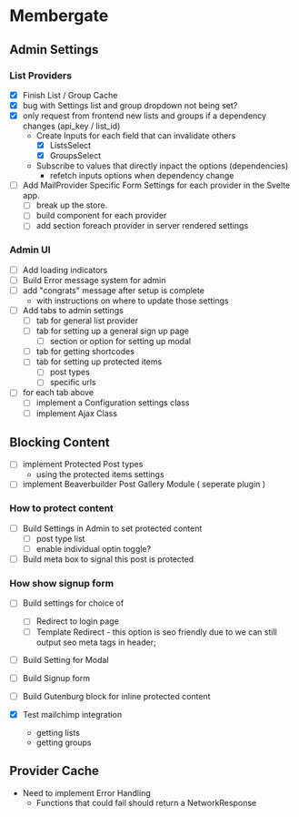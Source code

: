 # Membergate

## Admin Settings

### List Providers
- [x] Finish List / Group Cache
- [x] bug with Settings list and group dropdown not being set?
- [x] only request from frontend new lists and groups if a dependency changes (api_key / list_id)
	- Create Inputs for each field that can invalidate others
		- [x] ListsSelect
		- [x] GroupsSelect
	- Subscribe to values that directly inpact the options (dependencies)
		- refetch inputs options when dependency change
- [ ] Add MailProvider Specific Form Settings for each provider in the Svelte app.
	- [ ] break up the store.
	- [ ] build component for each provider
	- [ ] add section foreach provider in server rendered settings

### Admin UI
- [ ] Add loading indicators
- [ ] Build Error message system for admin
- [ ] add "congrats" message after setup is complete
	- with instructions on where to update those settings
- [ ] Add tabs to admin settings
	- [ ] tab for general list provider
	- [ ] tab for setting up a general sign up page
		- [ ] section or option for setting up modal
	- [ ] tab for getting shortcodes
	- [ ] tab for setting up protected items
		- [ ] post types
		- [ ] specific urls
- [ ] for each tab above
	- [ ] implement a Configuration settings class
	- [ ] implement Ajax Class

## Blocking Content
- [ ] implement Protected Post types
	- using the protected items settings
- [ ] implement Beaverbuilder Post Gallery Module ( seperate plugin )

### How to protect content

- [ ] Build Settings in Admin to set protected content
	- [ ] post type list
	- [ ] enable individual optin toggle?
- [ ] Build meta box to signal this post is protected

### How show signup form

- [ ] Build settings for choice of
	- [ ] Redirect to login page
	- [ ] Template Redirect - this option is seo friendly due to we can still output seo meta tags in header;
- [ ] Build Setting for Modal
- [ ] Build Signup form
- [ ] Build Gutenburg block for inline protected content

- [x] Test mailchimp integration 
	 - getting lists
	 - getting groups
	
## Provider Cache

- Need to implement Error Handling
	- Functions that could fail should return a NetworkResponse

